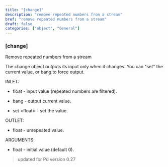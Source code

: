```yaml
---
title: "[change]"
description: "remove repeated numbers from a stream"
bref: "remove repeated numbers from a stream"
draft: false
categories: ["object", "General"]
---
```


### [change]

Remove repeated numbers from a stream

The change object outputs its input only when it changes. You can "set" the current value,  or bang to force output.

INLET:

- float - input value (repeated numbers are filtered).

- bang - output current value.

- set &lt;float&gt; - set the value.

OUTLET:

- float - unrepeated value.

ARGUMENTS:

- float - initial value (default 0).


 
> updated for Pd version 0.27
